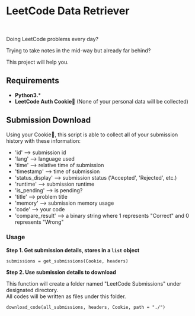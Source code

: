 # LeetCode Data Retriever

<br>

<p>Doing LeetCode problems every day?</p>
<p>Trying to take notes in the mid-way but already far behind?</p>
<p>This project will help you.</p>

## Requirements
- **Python3.***
- **LeetCode Auth Cookie🍪** (None of your personal data will be collected)

## Submission Download
<p>Using your Cookie🍪, this script is able to collect all of your submission history with these information:</p>

- 'id' --> submission id
- 'lang' --> language used
- 'time' --> relative time of submission
- 'timestamp' --> time of submission
- 'status_display' --> submission status ('Accepted', 'Rejected', etc.)
- 'runtime' --> submission runtime
- 'is_pending' --> is pending?
- 'title' --> problem title
- 'memory' --> submission memory usage
- 'code' --> your code
- 'compare_result' --> a binary string where 1 represents "Correct" and 0 represents "Wrong"

### Usage
**Step 1. Get submission details, stores in a `list` object**

```python3
submissions = get_submissions(Cookie, headers)
```

**Step 2. Use submission details to download**

This function will create a folder named "LeetCode Submissions" under designated directory. 
<br>
All codes will be written as files under this folder.

```python3
download_code(all_submissions, headers, Cookie, path = "./")
```
